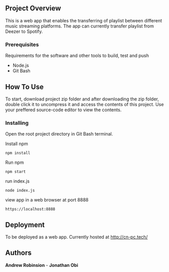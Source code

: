 ## Project Overview

This is a web app that enables the transferring of playlist between different music streaming platforms. The app can currently transfer playlist from Deezer to Spotify.

### Prerequisites

Requirements for the software and other tools to build, test and push 
- Node.js
- Git Bash

## How To Use

To start, download project zip folder and after downloading the zip folder, double click it to uncompress it and access the contents of this project. Use your preffered source-code editor to view the contents.

### Installing

Open the root project directory in Git Bash terminal.

Install npm

    npm install
    
Run npm

    npm start
    
run index.js 

    node index.js

view app in a web browser at port 8888

    https://localhost:8888

## Deployment

To be deployed as a web app. Currently hosted at http://cn-pc.tech/

## Authors

  **Andrew Robinsion** - **Jonathan Obi**
